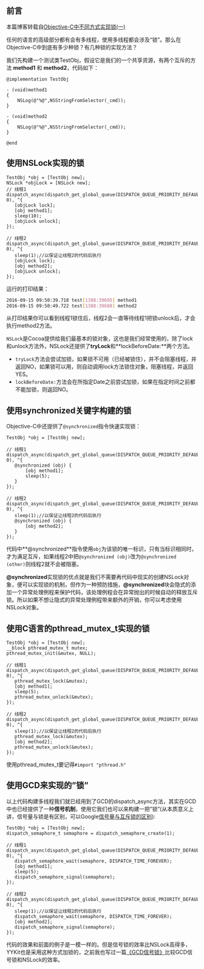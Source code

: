 
## 前言

本篇博客转载自[Objective-C中不同方式实现锁(一)](http://www.tanhao.me/pieces/616.html/)

任何的语言的高级部分都有会有多线程，使用多线程都会涉及“锁”。那么在Objective-C中到底有多少种锁？有几种锁的实现方法？

我们先构建一个测试类TestObj，假设它是我们的一个共享资源，有两个互斥的方法 **method1** 和 **method2**，代码如下：

```objc
@implementation TestObj

- (void)method1
{
    NSLog(@"%@",NSStringFromSelector(_cmd));
}

- (void)method2
{
    NSLog(@"%@",NSStringFromSelector(_cmd));
}

@end
```

## 使用NSLock实现的锁

```objc
TestObj *obj = [TestObj new];
NSLock *objLock = [NSLock new];
// 线程1
dispatch_async(dispatch_get_global_queue(DISPATCH_QUEUE_PRIORITY_DEFAULT, 0), ^{
   [objLock lock];
   [obj method1];
   sleep(10);
   [objLock unlock];
});
    
// 线程2
dispatch_async(dispatch_get_global_queue(DISPATCH_QUEUE_PRIORITY_DEFAULT, 0), ^{
   sleep(1);//以保证让线程2的代码后执行
   [objLock lock];
   [obj method2];
   [objLock unlock];
});
```

运行的打印结果：

```bash
2016-09-15 09:50:39.718 test[1388:39695] method1
2016-09-15 09:50:49.722 test[1388:39688] method2
```
从打印结果你可以看到线程1锁住后，线程2会一直等待线程1把锁unlock后，才会执行method2方法。

`NSLock`是Cocoa提供给我们最基本的锁对象，这也是我们经常使用的，除了lock和unlock方法外，NSLock还提供了**tryLock**和**lockBeforeDate:**两个方法。
* `tryLock`方法会尝试加锁，如果锁不可用（已经被锁住），并不会阻塞线程，并返回NO，如果锁可以用，则自动调用lock方法锁住对象，阻塞线程，并返回YES。
* `lockBeforeDate:`方法会在所指定Date之前尝试加锁，如果在指定时间之前都不能加锁，则返回NO。


## 使用synchronized关键字构建的锁

Objective-C中还提供了`@synchronized`指令快速实现锁：

```objc
TestObj *obj = [TestObj new];
    
// 线程1
dispatch_async(dispatch_get_global_queue(DISPATCH_QUEUE_PRIORITY_DEFAULT, 0), ^{
   @synchronized (obj) {
       [obj method1];
       sleep(5);
   }
});
    
// 线程2
dispatch_async(dispatch_get_global_queue(DISPATCH_QUEUE_PRIORITY_DEFAULT, 0), ^{
   sleep(1);//以保证让线程2的代码后执行
   @synchronized (obj) {
       [obj method2];
   }
});
```
代码中**@synchronized**指令使用`obj`为该锁的唯一标识，只有当标识相同时，才为满足互斥，如果线程2中把`@synchronized (obj)`改为`@synchronized (other)`则线程2就不会被阻塞。

**@synchronized**实现锁的优点就是我们不需要再代码中现实的创建NSLock对象，便可以实现锁的机制，但作为一种预防措施，**@synchronized**块会隐式的添加一个异常处理例程来保护代码，该处理例程会在异常抛出的时候自动的释放互斥锁。所以如果不想让隐式的异常处理例程带来额外的开销，你可以考虑使用NSLock对象。

## 使用C语言的pthread_mutex_t实现的锁

```objc
TestObj *obj = [TestObj new];
__block pthread_mutex_t mutex;
pthread_mutex_init(&mutex, NULL);
    
// 线程1
dispatch_async(dispatch_get_global_queue(DISPATCH_QUEUE_PRIORITY_DEFAULT, 0), ^{
   pthread_mutex_lock(&mutex);
   [obj method1];
   sleep(5);
   pthread_mutex_unlock(&mutex);
});
    
// 线程2
dispatch_async(dispatch_get_global_queue(DISPATCH_QUEUE_PRIORITY_DEFAULT, 0), ^{
   sleep(1);//以保证让线程2的代码后执行
   pthread_mutex_lock(&mutex);
   [obj method2];
   pthread_mutex_unlock(&mutex);
});
```

使用pthread_mutex_t要记得`#import "pthread.h"`

## 使用GCD来实现的”锁”
以上代码构建多线程我们就已经用到了GCD的dispatch_async方法，其实在GCD中也已经提供了一种**信号机制**，使用它我们也可以来构建一把”锁”(从本质意义上讲，信号量与锁是有区别，可以Google[信号量与互斥锁的区别](https://www.google.com/search?q=%E4%BF%A1%E5%8F%B7%E9%87%8F%E4%B8%8E%E4%BA%92%E6%96%A5%E9%94%81%E7%9A%84%E5%8C%BA%E5%88%AB&oq=%E4%BF%A1%E5%8F%B7%E9%87%8F%E4%B8%8E%E4%BA%92%E6%96%A5%E9%94%81%E7%9A%84%E5%8C%BA%E5%88%AB&gs_l=serp.3...7725.7875.0.8139.2.2.0.0.0.0.233.233.2-1.1.0....0...1c.1.64.serp..1.0.0.bAEpnXn44rg)):

```objc
TestObj *obj = [TestObj new];
dispatch_semaphore_t semaphore = dispatch_semaphore_create(1);
    
// 线程1
dispatch_async(dispatch_get_global_queue(DISPATCH_QUEUE_PRIORITY_DEFAULT, 0), ^{
   dispatch_semaphore_wait(semaphore, DISPATCH_TIME_FOREVER);
   [obj method1];
   sleep(5);
   dispatch_semaphore_signal(semaphore);
});
    
// 线程2
dispatch_async(dispatch_get_global_queue(DISPATCH_QUEUE_PRIORITY_DEFAULT, 0), ^{
   sleep(1);//以保证让线程2的代码后执行
   dispatch_semaphore_wait(semaphore, DISPATCH_TIME_FOREVER);
   [obj method2];
   dispatch_semaphore_signal(semaphore);
});
```
代码的效果和前面的例子是一模一样的。但是信号锁的效率比NSLock高得多，YYKit也是采用这种方式加锁的，之前我也写过一篇[《GCD信号锁》](http://piglikeyoung.com/2016/09/11/GCD-signal-lock/)比较GCD信号锁和NSLock的效率。



